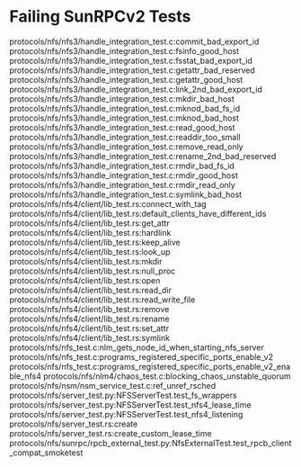 # Failing SunRPCv2 Tests
protocols/nfs/nfs3/handle_integration_test.c:commit_bad_export_id
protocols/nfs/nfs3/handle_integration_test.c:fsinfo_good_host
protocols/nfs/nfs3/handle_integration_test.c:fsstat_bad_export_id
protocols/nfs/nfs3/handle_integration_test.c:getattr_bad_reserved
protocols/nfs/nfs3/handle_integration_test.c:getattr_good_host
protocols/nfs/nfs3/handle_integration_test.c:link_2nd_bad_export_id
protocols/nfs/nfs3/handle_integration_test.c:mkdir_bad_host
protocols/nfs/nfs3/handle_integration_test.c:mknod_bad_fs_id
protocols/nfs/nfs3/handle_integration_test.c:mknod_bad_host
protocols/nfs/nfs3/handle_integration_test.c:read_good_host
protocols/nfs/nfs3/handle_integration_test.c:readdir_too_small
protocols/nfs/nfs3/handle_integration_test.c:remove_read_only
protocols/nfs/nfs3/handle_integration_test.c:rename_2nd_bad_reserved
protocols/nfs/nfs3/handle_integration_test.c:rmdir_bad_fs_id
protocols/nfs/nfs3/handle_integration_test.c:rmdir_good_host
protocols/nfs/nfs3/handle_integration_test.c:rmdir_read_only
protocols/nfs/nfs3/handle_integration_test.c:symlink_bad_host
protocols/nfs/nfs4/client/lib_test.rs:connect_with_tag
protocols/nfs/nfs4/client/lib_test.rs:default_clients_have_different_ids
protocols/nfs/nfs4/client/lib_test.rs:get_attr
protocols/nfs/nfs4/client/lib_test.rs:hardlink
protocols/nfs/nfs4/client/lib_test.rs:keep_alive
protocols/nfs/nfs4/client/lib_test.rs:look_up
protocols/nfs/nfs4/client/lib_test.rs:mkdir
protocols/nfs/nfs4/client/lib_test.rs:null_proc
protocols/nfs/nfs4/client/lib_test.rs:open
protocols/nfs/nfs4/client/lib_test.rs:read_dir
protocols/nfs/nfs4/client/lib_test.rs:read_write_file
protocols/nfs/nfs4/client/lib_test.rs:remove
protocols/nfs/nfs4/client/lib_test.rs:rename
protocols/nfs/nfs4/client/lib_test.rs:set_attr
protocols/nfs/nfs4/client/lib_test.rs:symlink
protocols/nfs/nfs_test.c:nlm_gets_node_id_when_starting_nfs_server
protocols/nfs/nfs_test.c:programs_registered_specific_ports_enable_v2
protocols/nfs/nfs_test.c:programs_registered_specific_ports_enable_v2_enable_nfs4
protocols/nfs/nlm4/chaos_test.c:blocking_chaos_unstable_quorum
protocols/nfs/nsm/nsm_service_test.c:ref_unref_rsched
protocols/nfs/server_test.py:NFSServerTest.test_fs_wrappers
protocols/nfs/server_test.py:NFSServerTest.test_nfs4_lease_time
protocols/nfs/server_test.py:NFSServerTest.test_nfs4_listening
protocols/nfs/server_test.rs:create
protocols/nfs/server_test.rs:create_custom_lease_time
protocols/nfs/sunrpc/rpcb_external_test.py:NfsExternalTest.test_rpcb_client_compat_smoketest

